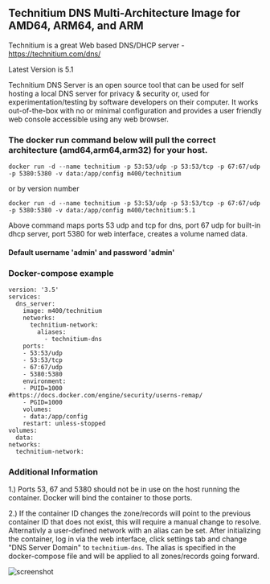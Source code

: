 ## Technitium DNS Multi-Architecture Image for AMD64, ARM64, and ARM
Technitium is a great Web based DNS/DHCP server - https://technitium.com/dns/

Latest Version is 5.1

Technitium DNS Server is an open source tool that can be used for self hosting a local DNS server for privacy & security or, used for experimentation/testing by software developers on their computer. It works out-of-the-box with no or minimal configuration and provides a user friendly web console accessible using any web browser.

### The docker run command below will pull the correct architecture (amd64,arm64,arm32) for your host.

`docker run -d --name technitium -p 53:53/udp -p 53:53/tcp -p 67:67/udp -p 5380:5380 -v data:/app/config m400/technitium`

or by version number  

`docker run -d --name technitium -p 53:53/udp -p 53:53/tcp -p 67:67/udp -p 5380:5380 -v data:/app/config m400/technitium:5.1`

Above command maps ports 53 udp and tcp for dns, port 67 udp for built-in dhcp server, port 5380 for web interface, creates a volume named data. 

#### Default username 'admin' and password 'admin'

### Docker-compose example
```
version: '3.5'
services:
  dns_server:
    image: m400/technitium
    networks:
      technitium-network:
        aliases:
          - technitium-dns
    ports:
    - 53:53/udp
    - 53:53/tcp
    - 67:67/udp
    - 5380:5380
    environment:
    - PUID=1000                  #https://docs.docker.com/engine/security/userns-remap/
    - PGID=1000
    volumes:
    - data:/app/config
    restart: unless-stopped
volumes:
  data:
networks:
  technitium-network:

```

### Additional Information
1.) Ports 53, 67 and 5380 should not be in use on the host running the container. Docker will bind the container to those ports.

2.) If the container ID changes the zone/records will point to the previous container ID that does not exist, this will require a manual change to resolve.
Alternativly a user-defined network with an alias can be set. After initializing the container, log in via the web interface, click settings tab and change "DNS Server Domain" to `technitium-dns`. The alias is specified in the docker-compose file and will be applied to all zones/records going forward.
	

![screenshot](https://user-images.githubusercontent.com/47049792/89482326-a3ec5800-d767-11ea-96c9-f87e3412ded3.jpeg)

